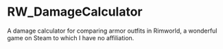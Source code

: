 # RW_DamageCalculator
A damage calculator for comparing armor outfits in Rimworld, a wonderful game on Steam to which I have no affiliation. 
